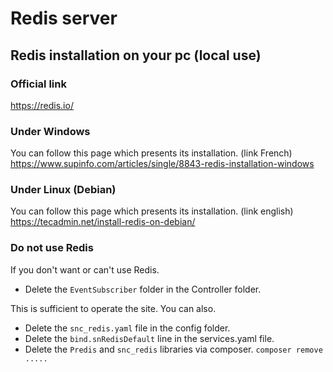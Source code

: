 # Redis server

## Redis installation on your pc (local use)

### Official link 
<https://redis.io/>

### Under Windows
You can follow this page which presents its installation. (link French) 
<https://www.supinfo.com/articles/single/8843-redis-installation-windows>

### Under Linux (Debian)
You can follow this page which presents its installation. (link english)
<https://tecadmin.net/install-redis-on-debian/>

### Do not use Redis

If you don't want or can't use Redis.

  -  Delete the `EventSubscriber` folder in the Controller folder.    

This is sufficient to operate the site. You can also.  

  -  Delete the `snc_redis.yaml` file in the config folder.    
  -  Delete the `bind.snRedisDefault` line in the services.yaml file.  
  -  Delete the `Predis` and `snc_redis` libraries via composer. `composer remove .....`    